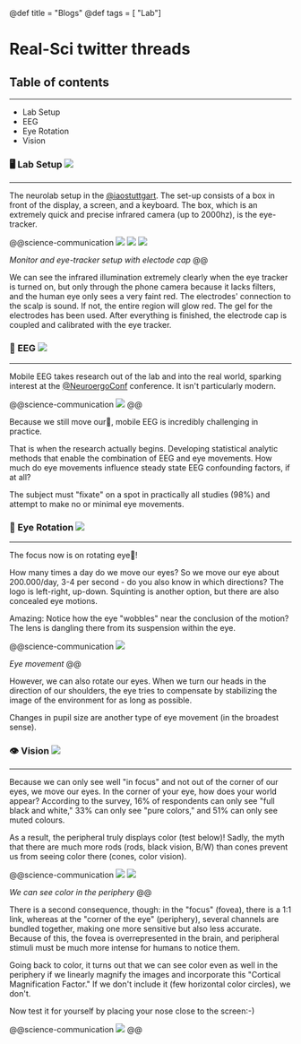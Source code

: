 @def title = "Blogs"
@def tags = [ "Lab"]

# Real-Sci twitter threads

## Table of contents
--------------------------------

<!--ts-->
   * Lab Setup
   * EEG
   * Eye Rotation
   * Vision
   
<!--te-->


### 🖥️ Lab Setup [![](https://img.shields.io/twitter/url/https/twitter.com/bukotsunikki.svg?style=social&label=Follow)](https://twitter.com/realsci_DE/status/1438037110347476992)

--------------------------------
The neurolab setup in the [@iaostuttgart](https://twitter.com/iaostuttgart). The set-up consists of a box in front of the display, a screen, and a keyboard. The box, which is an extremely quick and precise infrared camera (up to 2000hz), is the eye-tracker.

@@science-communication
[![](../assets/img/monitor.jpg)](../assets/img/monitor.jpg) [![](../assets/img/eye-tracker.jpg)](../assets/img/eye-tracker.jpg) [![](../assets/img/electrode.jpg)](../assets/img/electrode.jpg) 

*Monitor and eye-tracker setup with electode cap*
@@


We can see the infrared illumination extremely clearly when the eye tracker is turned on, but only through the phone camera because it lacks filters, and the human eye only sees a very faint red. The electrodes' connection to the scalp is sound. If not, the entire region will glow red. The gel for the electrodes has been used. After everything is finished, the electrode cap is coupled and calibrated with the eye tracker.



<!-- [https://twitter.com/realsci_DE/status/1438090714320187396](https://twitter.com/realsci_DE/status/1438090714320187396) -->




### 🧠 EEG [![](https://img.shields.io/twitter/url/https/twitter.com/bukotsunikki.svg?style=social&label=Follow)](https://twitter.com/realsci_DE/status/1437718990927896576)
--------------------------------

Mobile EEG takes research out of the lab and into the real world, sparking interest at the [@NeuroergoConf](https://twitter.com/NeuroergoConf) conference. It isn't particularly modern.

@@science-communication
[![](../assets/img/mobile_eeg.jpg)](../assets/img/mobile_eeg.jpg) 
@@

Because we still move our👀, mobile EEG is incredibly challenging in practice.

That is when the research actually begins. Developing statistical analytic methods that enable the combination of EEG and eye movements. How much do eye movements influence steady state EEG confounding factors, if at all?

The subject must "fixate" on a spot in practically all studies (98%) and attempt to make no or minimal eye movements.


<!-- [https://twitter.com/realsci_DE/status/1437718990927896576](https://twitter.com/realsci_DE/status/1437718990927896576) -->

### 👀 Eye Rotation [![](https://img.shields.io/twitter/url/https/twitter.com/bukotsunikki.svg?style=social&label=Follow)](https://twitter.com/realsci_DE/status/1437366798551339008)
--------------------------------

The focus now is on rotating eye👀!

How many times a day do we move our eyes? So we move our eye about 200.000/day, 3-4 per second - do you also know in which directions? The logo is left-right, up-down. Squinting is another option, but there are also concealed eye motions.

Amazing: Notice how the eye "wobbles" near the conclusion of the motion? The lens is dangling there from its suspension within the eye.


@@science-communication
[![](../assets/img/eye_movement.gif)](../assets/img/eye_movement.gif) 

*Eye movement*
@@

However, we can also rotate our eyes. When we turn our heads in the direction of our shoulders, the eye tries to compensate by stabilizing the image of the environment for as long as possible.

Changes in pupil size are another type of eye movement (in the broadest sense).


<!-- [https://twitter.com/realsci_DE/status/1437366798551339008](https://twitter.com/realsci_DE/status/1437366798551339008) -->


### 👁️ Vision [![](https://img.shields.io/twitter/url/https/twitter.com/bukotsunikki.svg?style=social&label=Follow)](https://twitter.com/realsci_DE/status/1438438680927084549)
--------------------------------

Because we can only see well "in focus" and not out of the corner of our eyes, we move our eyes. In the corner of your eye, how does your world appear? According to the survey, 16% of respondents can only see "full black and white," 33% can only see "pure colors," and 51% can only see muted colours.

As a result, the peripheral truly displays color (test below)! Sadly, the myth that there are much more rods (rods, black vision, B/W) than cones prevent us from seeing color there (cones, color vision).

@@science-communication
[![](../assets/img/color_periphery.jpg)](../assets/img/color_periphery.jpg) [![](../assets/img/color_periphery_2.jpg)](../assets/img/color_periphery_2.jpg)

*We can see color in the periphery*
@@

There is a second consequence, though: in the "focus" (fovea), there is a 1:1 link, whereas at the "corner of the eye" (periphery), several channels are bundled together, making one more sensitive but also less accurate. Because of this, the fovea is overrepresented in the brain, and peripheral stimuli must be much more intense for humans to notice them.

Going back to color, it turns out that we can see color even as well in the periphery if we linearly magnify the images and incorporate this "Cortical Magnification Factor." If we don't include it (few horizontal color circles), we don't. 

Now test it for yourself by placing your nose close to the screen:-)

@@science-communication
[![](../assets/img/test_color.jpg)](../assets/img/test_color.jpg)
@@

<!-- [https://twitter.com/realsci_DE/status/1438438680927084549](https://twitter.com/realsci_DE/status/1438438680927084549) -->




